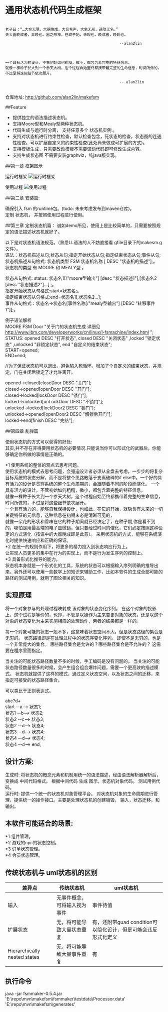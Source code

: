 # 通用状态机代码生成框架

<pre>
<code>
老子曰：“…大方无隅，大器晚成，大音希声，大象无形，道隐无名。”
夫大器晚成者，非晚也。器之形神，已成于始，未现也，晚成者，晚现也。

                                                   --alan2lin 
</code>
</pre>
<pre>
<code>
一个具有活力的设计，不管初始如何粗糙，微小，都包含着完整的特征信息。
就像一棵种子长大到一个参天大树，这个过程自始至终都携带着完整的生命信息，时间所做的，不过是将这些细节依次展开。    

                                                   -- alan2lin
</code>
</pre>

仓库地址:  http://github.com/alan2lin/makefsm  


##Feature
* 提供独立的语法描述状态机。   
* 支持Moore型和Mealy型两种状态机。   
* 代码生成与运行时分离， 支持任意多个 状态机实例 。
* 支持对状态机进行约束性检查，默认检查包含，死状态的检查，状态图的连通性检查。可以扩展自定义的约束性检查(此处尚未做成可扩展的方式)。   
* 支持模板生成，只需要改动模板不需要该动代码即可修改生成内容。
* 支持生成状态图 不需要安装graphviz，纯java版实现。   


##第一章  框架图示

运行时框架
![运行时框架](./document/image/dot/dest/framework.svg "运行时框架 在gitlab看不到的话请点击")


使用过程
![使用过程](./document/image/dot/dest/rumtime_usage.svg "使用过程 在gitlab看不到的话请点击")


##第二章 	安装篇:

确保引入 fsm 的runtime包。(todo: 未来考虑发布到maven仓库)。    
定制 状态机， 并按照使用过程进行使用。


##第三章 	定制状态机篇：
诚如demo所见，使用上是比较简单的，只需要按照规定的语法描述状态机就好了。    

以下是对状态机语法规范。（熟悉LL语法的人不妨直接看 gfile目录下的makesm.g文件）。    
语法：状态机描述从句;状态从句;指定开始状态从句;指定结束状态从句;事件从句;   
状态机描述从句格式: 状态机类型  FSM  状态机名称 [ DESC  "状态机的描述"];。   
状态机的类型 有 MOORE 和 MEALY型 。   

状态从句格式: status: 状态名1[/"moore型输出"] [desc "状态描述1"],[状态名2 [desc "状态描述2"]...] ;。   
指定开始状态从句格式:start=状态名;。   
指定结束状态从句格式:end=状态名1[,状态名2...];   
事件从句格式：状态名->状态名\[事件名称[/"mealy型输出"] [DESC "转移事件1"]\];。   

例子语法解析<br/>
MOORE FSM Door  "关于门的状态机生成 详细见 http://www.ibm.com/developerworks/cn/linux/l-fsmachine/index.html ";<br/>
STATUS: opened DESC "打开状态", closed DESC "关闭状态" ,locked "锁定状态" ,unlocked "非锁定状态", end "自定义的结束状态";<br/>
START=opened;<br/>
END=end;<br/>

//为了保证状态机可以退出，避免陷入死循环，增加了个自定义的结束状态，并规定，门在关闭后锁定了才允许离开。<br/>


opened->closed[closeDoor DESC "关门"];<br/>
closed->opened[openDoor DESC "开门"];<br/>
closed->locked[lockDoor DESC "锁门"];<br/>
locked->unlocked[unLockDoor DESC "不锁门"];<br/>
unlocked->locked[lockDoor2 DESC "锁门"];<br/>
unlocked->opened[openDoor2 DESC "解锁后开门"];<br/>
locked->end[finish DESC "完结"];<br/>


##第四章 	乱弹篇

使用状态机的方式可以获得的好处:<br/>
其实,并不存在非得要用状态机的必要情况.只能说当你可以形式化的武器后，你能够确定你所做的事情是正确的。<br/>

*1	使用系统的整体的观点去思考问题。<br/>
使用状态机的模式去思考问题，会强迫设计者必须从全盘去考虑，一步步的将复杂目标系统的状态分解，而不是将整个思路散落于支离破碎的if else中。一个好的具有活力的设计是贯穿系统的整个生命周期的，会跟随着不同的阶段而演化。
一个具有活力的设计，不管初始如何粗糙，微小，都包含着完整的特征信息。<br/>
就像一棵种子长大到一个参天大树，这个过程自始至终都携带着完整的生命信息，时间所做的，不过是将这些细节依次展开。<br/>
一个具有活力的，能够自我保持设计，也如此，在它的开始，就隐含有未来的一切关键特征的元信息，这种信息在初期未必是清晰可见的，<br/>
就像一朵花的形状和香味在它的种子期间就已经决定了，在种子期,你是看不到的，哪怕是用最高端的电子显微镜，但只要经过时间的催化，它们必定按照这种设定的方式演化（按语中的大器晚成即是此意）。
采用状态机的方式，能够在系统演化时提供快速响应和正确的保证。<br/>
*2	在统一的规则作用下，将更多的精力投入到状态响应行为上。<br/>
让实现人员更多的集中在行为的实现上，而不是行为发生序列的控制上。<br/>
*3	具备形式化推导的能力。<br/>
      状态机本身就是一个形式化的工具，系统的状态可以根据输入序列明确的推导出来。另外还可以使用一些数学上的知识来辅助工作，比如本软件的生成全部可能的路径的测试用例，就用了图论相关的知识。<br/>


## 实现原理
将一个对象参与的处理过程映射成 该对象的状态变化序列。 在这个对象的投影上，这个过程是等价的，也即，不管是以操作为主来变更对象的状态，还是以这个对象的状态变化为主来实施相应的处理动作，两者的结果都是一样的。

每一个对象可能的状态一般不多，这意味着状态空间不大，但是状态路径的集合是无穷的。
状态路径即是在处理过程中的状态序变化序列。
即使不是无穷的，也是一个非常庞大的集合。 
哪些路径集合是允许的？哪些路径集合是不允许的？
这需要在程序里面指定。

当关注的可能状态路径数量不多的时候，手工编码是没有问题的。
当关注的可能状态路径数量很多的时候，会产生组合组合爆炸问题，需要一个更高效的描述模式。
状态机就提供了这样的模式，通过定义状态空间，以及状态之间的迁移，来指定可接受的状态路径集合。

可以类比于正则表达式。  

abc?d+    
start --a--> 状态1;   
状态1 --b--> 状态2;   
状态2 --c--> 状态3;   
状态2 --d--> 状态4;   
状态3 --d--> 状态4;   
状态4 --d--> 状态4;   
状态4 --d--> end;

## 设计方案:
生成时: 将状态机的概念元素和机制用统一的语法描述，经由语法解析器解析后，变换成 中间代码格式。
根据中间代码 生成  图示，状态机对象代码。 测试用例代码。    
运行时: 提供一个统一的状态机对象管理平台。 对状态机对象的生命周期进行管理，提供统一的操作接口。主要是处理状态机的创建销毁， 输入，状态迁移，和输出。



## 本软件可能适合的场景:<br/>
*1	组件管理。<br/>
*2	游戏的npc的状态控制。<br/>
*3	订单状态管理。<br/>
*4	会员状态管理。<br/>




## 传统状态机与 uml状态机的区别

| 差异点 | 传统状态机 | uml状态机 |
|-----|-------|--------|
| 输入  | 无事件概念，可将输入视为事件 |  事件待值 |
| 扩展状态 | 无，将可能导致大量状态重复 | 有，还附带guad condition可以简化设计，但是可能会违反形式化定义  |
| Hierarchically nested states | 无，将可能导致大量事件重复 | 有 |


## 执行命令

java -jar fsmmaker-0.5.4.jar 'E:\repo\mvn\makefsm\fsmmaker\testdata\Processor.data' 'E:\repo\mvn\makefsm\generates\'


